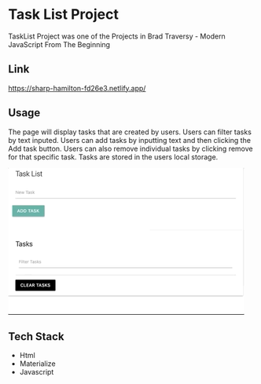# Task List Project

TaskList Project was one of the Projects in Brad Traversy - Modern JavaScript From The Beginning

## Link

https://sharp-hamilton-fd26e3.netlify.app/

## Usage

The page will display tasks that are created by users. Users can filter tasks by text inputed. Users can add tasks by inputting text and then clicking the Add task button. Users can also remove individual tasks by clicking remove for that specific task. Tasks are stored in the users local storage.

![](project_demo.gif)

## Tech Stack

- Html
- Materialize
- Javascript
